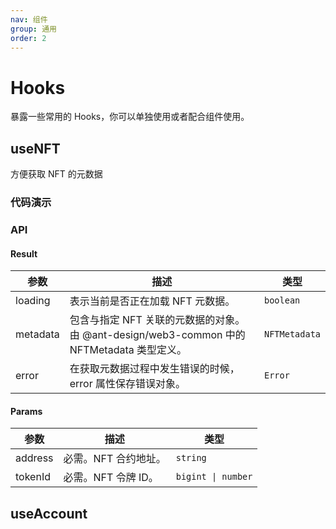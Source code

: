 ```yaml
---
nav: 组件
group: 通用
order: 2
---
```


# Hooks

暴露一些常用的 Hooks，你可以单独使用或者配合组件使用。

## useNFT

方便获取 NFT 的元数据

### 代码演示

<code src="./demos/useNFT.tsx"></code>

### API

#### Result

| 参数 | 描述 | 类型 |
| --- | --- | --- |
| loading | 表示当前是否正在加载 NFT 元数据。 | `boolean` |
| metadata | 包含与指定 NFT 关联的元数据的对象。由 @ant-design/web3-common 中的 NFTMetadata 类型定义。 | `NFTMetadata` |
| error | 在获取元数据过程中发生错误的时候，error 属性保存错误对象。 | `Error` |

#### Params

| 参数    | 描述                 | 类型               |
| ------- | -------------------- | ------------------ |
| address | 必需。NFT 合约地址。 | `string`           |
| tokenId | 必需。NFT 令牌 ID。  | `bigint \| number` |

## useAccount

<code src="./demos/useAccount.tsx"></code>
